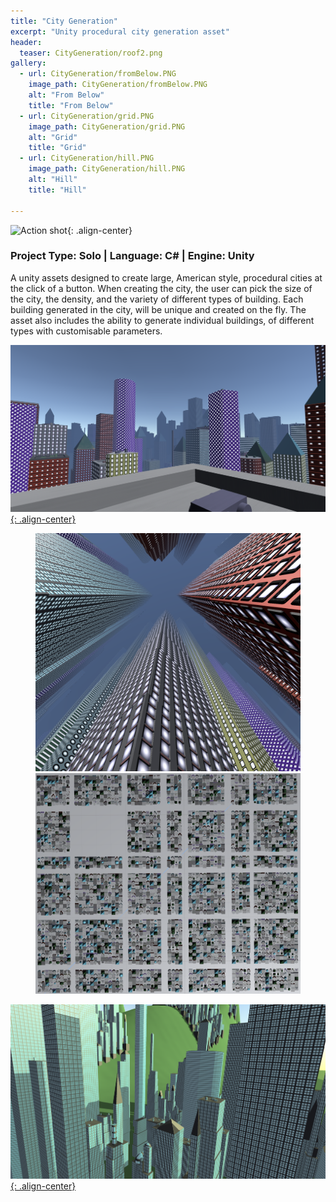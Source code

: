 ```yaml
---
title: "City Generation"
excerpt: "Unity procedural city generation asset"
header:
  teaser: CityGeneration/roof2.png
gallery:
  - url: CityGeneration/fromBelow.PNG
    image_path: CityGeneration/fromBelow.PNG
    alt: "From Below"
    title: "From Below"
  - url: CityGeneration/grid.PNG
    image_path: CityGeneration/grid.PNG
    alt: "Grid"
    title: "Grid"
  - url: CityGeneration/hill.PNG
    image_path: CityGeneration/hill.PNG
    alt: "Hill"
    title: "Hill"

---
```


![Action shot](/images/CityGeneration/roof2.png){: .align-center}

### Project Type: Solo | Language: C# | Engine: Unity

A unity assets designed to create large, American style, procedural cities at the click of a button. When creating the city, the user can pick the size of the city, the density, and the variety of different types of building. Each building generated in the city, will be unique and created on the fly. The asset also includes the ability to generate individual buildings, of different types with customisable parameters.

[![Action shot](/images/CityGeneration/roof1.png){: .align-center}](/images/CityGeneration/roof1.png)

<figure class="half">
	<a href="/images/CityGeneration/fromBelow.PNG"><img src="/images/CityGeneration/fromBelow.PNG"></a>
	<a href="/images/CityGeneration/grid.PNG"><img src="/images/CityGeneration/grid.PNG"></a>
</figure>

[![Action shot](/images/CityGeneration/hill.PNG){: .align-center}](/images/CityGeneration/hill.PNG)
